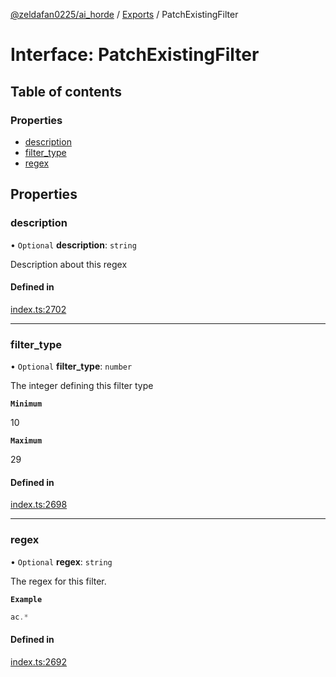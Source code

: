[@zeldafan0225/ai_horde](../README.md) / [Exports](../modules.md) / PatchExistingFilter

# Interface: PatchExistingFilter

## Table of contents

### Properties

- [description](PatchExistingFilter.md#description)
- [filter\_type](PatchExistingFilter.md#filter_type)
- [regex](PatchExistingFilter.md#regex)

## Properties

### description

• `Optional` **description**: `string`

Description about this regex

#### Defined in

[index.ts:2702](https://github.com/ZeldaFan0225/ai_horde/blob/1d5fbc0/index.ts#L2702)

___

### filter\_type

• `Optional` **filter\_type**: `number`

The integer defining this filter type

**`Minimum`**

10

**`Maximum`**

29

#### Defined in

[index.ts:2698](https://github.com/ZeldaFan0225/ai_horde/blob/1d5fbc0/index.ts#L2698)

___

### regex

• `Optional` **regex**: `string`

The regex for this filter.

**`Example`**

```ts
ac.*
```

#### Defined in

[index.ts:2692](https://github.com/ZeldaFan0225/ai_horde/blob/1d5fbc0/index.ts#L2692)

